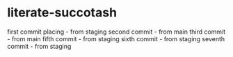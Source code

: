# literate-succotash

first commit placing - from staging
second commit - from main
third commit - from main
fifth commit - from staging
sixth commit - from staging
seventh commit - from staging